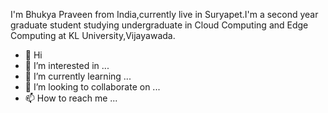 I'm Bhukya Praveen from India,currently live in Suryapet.I'm a second year graduate student studying undergraduate in Cloud Computing and Edge Computing at KL University,Vijayawada.

- 👋 Hi
- 👀 I’m interested in ...
- 🌱 I’m currently learning ...
- 💞️ I’m looking to collaborate on ...
- 📫 How to reach me ...

<!---
bhukyapraveen0606/bhukyapraveen0606 is a ✨ special ✨ repository because its `README.md` (this file) appears on your GitHub profile.
You can click the Preview link to take a look at your changes.
--->
